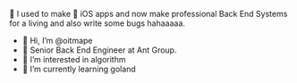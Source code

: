 🌈 I used to make 📱 iOS apps and now make professional Back End Systems for a living and also write some bugs hahaaaaa. 

- 👋 Hi, I’m @oitmape
- 💼 Senior Back End Engineer at Ant Group.
- 👀 I’m interested in algorithm
- 🌱 I’m currently learning goland

<!---
oitmape/oitmape is a ✨ special ✨ repository because its `README.md` (this file) appears on your GitHub profile.
You can click the Preview link to take a look at your changes.
--->
